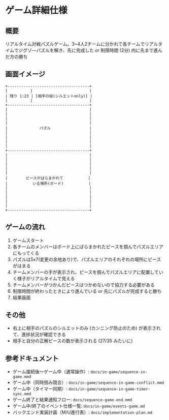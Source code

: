# ゲーム詳細仕様
## 概要
リアルタイム対戦パズルゲーム。3~4人2チームに分かれて各チームでリアルタイムでジグゾ―パズルを解き、先に完成した or 制限時間 (2分) 内に先まで進んだ方の勝ち

## 画面イメージ
```
+------------------------------------+
|          |                         |
| 残り 1:23 | [相手の絵(シルエットonly)] |
|          |                         |
+------------------------------------+
|                                    |
|                                    |
|                                    |
|                                    |
|              パズル                 |
|                                    |
|                                    |
|                                    |
|                                    |
+------------------------------------+
|                                    |
|                                    |
|                                    |
|                                    |
|                                    |
|        ピースがばらまかれて           |
|           いる場所(ボード)           |
|                                    |
|                                    |
|                                    |
|                                    |
|                                    |
+------------------------------------+
```

## ゲームの流れ
1. ゲームスタート
2. 各チームのメンバーはボード上にばらまかれたピースを掴んでパズルエリアにもってくる
3. パズルは5x7(変更の余地あり)で、パズルエリアのそれぞれの場所にピースがはまる
4. チームメンバーの手が表示され、ピースを掴んでパズルエリアに配置していく様子がリアルタイムで見える
5. チームメンバーがつかんだピースはつかめないので協力する必要がある
6. 制限時間が終わったときにより進んでいる or 先にパズルが完成すると勝ち
7. 結果画面

## その他
- 右上に相手のパズルのシルエットのみ (カンニング防止のため) が表示されて、進捗状況が確認できる
- 相手と自分の正解ピースの数が表示される (27/35 みたいに)

## 参考ドキュメント
- ゲーム接続後〜ゲーム中（通常操作）: `docs/in-game/sequence-in-game.mmd`
- ゲーム中（同時掴み競合）: `docs/in-game/sequence-in-game-conflict.mmd`
- ゲーム中（タイマー同期）: `docs/in-game/sequence-in-game-timer-sync.mmd`
- ゲーム終了と結果通知フロー: `docs/sequence-game-end.mmd`
- ゲーム中/終了のイベント仕様一覧: `docs/in-game/events-game.md`
- バックエンド実装計画（M/U進行表）: `docs/implementation-plan.md`
